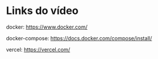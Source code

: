 # Links do vídeo

docker: https://www.docker.com/

docker-compose: https://docs.docker.com/compose/install/

vercel: https://vercel.com/
